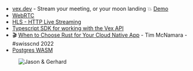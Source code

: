 - [vex.dev](https://vex.dev/) - Stream your meeting, or your moon landing 💥 [Demo](https://demo.vex.dev/)
- [WebRTC](https://webrtc.org/)
- [HLS - HTTP Live Streaming](https://en.wikipedia.org/wiki/HTTP_Live_Streaming)
- [Typescript SDK for working with the Vex API](https://github.com/vex-dev/web-sdk)
- 🎬 [When to Choose Rust for Your Cloud Native App](https://www.youtube.com/watch?v=m87YztCwnvg) - Tim McNamara - #swisscnd 2022
- [Postgres WASM](https://supabase.com/blog/postgres-wasm)

<figure class="richtext-figure richtext-figure--full">
  <img src="https://cdn.changelog.com/shipit/shipit-75--jason-carter.jpg" alt="Jason & Gerhard" loading="lazy">
</figure>